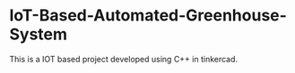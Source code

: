 # IoT-Based-Automated-Greenhouse-System
This is a IOT based project developed using C++ in tinkercad.
